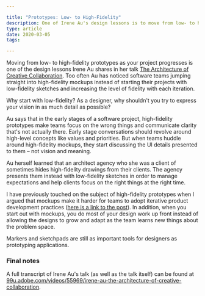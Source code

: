 ```yaml
---

title: "Prototypes: Low- to High-Fidelity"
description: One of Irene Au's design lessons is to move from low- to high-fidelity prototypes as your project progresses.
type: article
date: 2020-03-05
tags:

---
```


Moving from low- to high-fidelity prototypes as your project progresses is one of the design lessons Irene Au shares in her talk [The Architecture of Creative Collaboration](https://youtu.be/y0rNnnW1PgQ?t=338). Too often Au has noticed software teams jumping straight into high-fidelity mockups instead of starting their projects with low-fidelity sketches and increasing the level of fidelity with each iteration.

Why start with low-fidelity? As a designer, why shouldn't you try to express your vision in as much detail as possible?

Au says that in the early stages of a software project, high-fidelity prototypes make teams focus on the wrong things and communicate clarity that's not actually there. Early stage conversations should revolve around high-level concepts like values and priorities. But when teams huddle around high-fidelity mockups, they start discussing the UI details presented to them – not vision and meaning.

Au herself learned that an architect agency who she was a client of sometimes hides high-fidelity drawings from their clients. The agency presents them instead with low-fidelity sketches in order to manage expectations and help clients focus on the right things at the right time.

I have previously touched on the subject of high-fidelity prototypes when I argued that mockups make it harder for teams to adopt iterative product development practices ([here is a link to the post](/posts/skip-mockups-when-building-skateboards/)). In addition, when you start out with mockups, you do most of your design work up front instead of allowing the designs to grow and adapt as the team learns new things about the problem space.

Markers and sketchpads are still as important tools for designers as prototyping applications.

### Final notes

A full transcript of Irene Au's talk (as well as the talk itself) can be found at [99u.adobe.com/videos/55969/irene-au-the-architecture-of-creative-collaboration](https://99u.adobe.com/videos/55969/irene-au-the-architecture-of-creative-collaboration).
